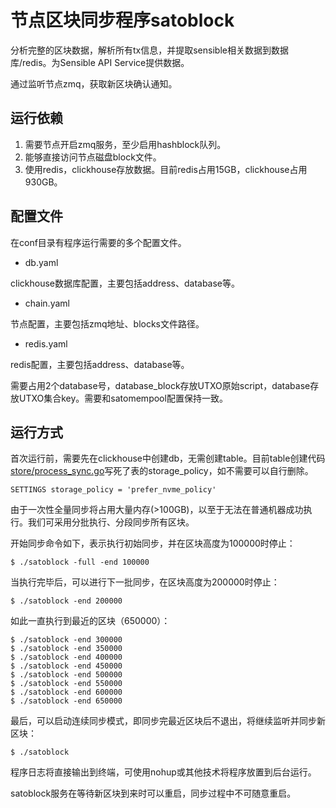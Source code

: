 
# 节点区块同步程序satoblock

分析完整的区块数据，解析所有tx信息，并提取sensible相关数据到数据库/redis。为Sensible API Service提供数据。

通过监听节点zmq，获取新区块确认通知。

## 运行依赖

1. 需要节点开启zmq服务，至少启用hashblock队列。
2. 能够直接访问节点磁盘block文件。
3. 使用redis，clickhouse存放数据。目前redis占用15GB，clickhouse占用930GB。


## 配置文件

在conf目录有程序运行需要的多个配置文件。

* db.yaml

clickhouse数据库配置，主要包括address、database等。

* chain.yaml

节点配置，主要包括zmq地址、blocks文件路径。

* redis.yaml

redis配置，主要包括address、database等。

需要占用2个database号，database_block存放UTXO原始script，database存放UTXO集合key。需要和satomempool配置保持一致。

## 运行方式

首次运行前，需要先在clickhouse中创建db，无需创建table。目前table创建代码[store/process_sync.go](store/process_sync.go)写死了表的storage_policy，如不需要可以自行删除。

    SETTINGS storage_policy = 'prefer_nvme_policy'

由于一次性全量同步将占用大量内存(>100GB)，以至于无法在普通机器成功执行。我们可采用分批执行、分段同步所有区块。

开始同步命令如下，表示执行初始同步，并在区块高度为100000时停止：

    $ ./satoblock -full -end 100000

当执行完毕后，可以进行下一批同步，在区块高度为200000时停止：

    $ ./satoblock -end 200000

如此一直执行到最近的区块（650000）：

    $ ./satoblock -end 300000
    $ ./satoblock -end 350000
    $ ./satoblock -end 400000
    $ ./satoblock -end 450000
    $ ./satoblock -end 500000
    $ ./satoblock -end 550000
    $ ./satoblock -end 600000
    $ ./satoblock -end 650000

最后，可以启动连续同步模式，即同步完最近区块后不退出，将继续监听并同步新区块：

    $ ./satoblock

程序日志将直接输出到终端，可使用nohup或其他技术将程序放置到后台运行。

satoblock服务在等待新区块到来时可以重启，同步过程中不可随意重启。
